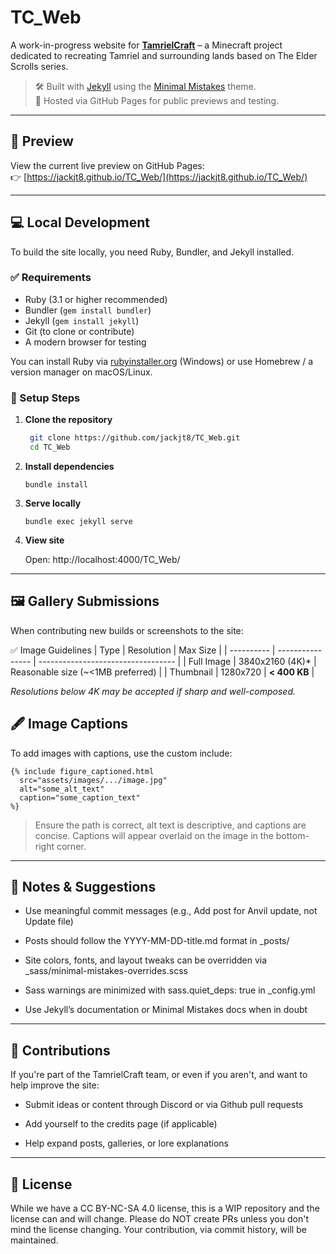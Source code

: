 # TC_Web

A work-in-progress website for **[TamrielCraft](https://tamrielcraft.eu/)** – a Minecraft project dedicated to recreating Tamriel and surrounding lands based on The Elder Scrolls series.

> 🛠 Built with [Jekyll](https://jekyllrb.com/) using the [Minimal Mistakes](https://mmistakes.github.io/minimal-mistakes/) theme.  
> 🧪 Hosted via GitHub Pages for public previews and testing.

---

## 🔗 Preview

View the current live preview on GitHub Pages:  
👉 [https://jackjt8.github.io/TC_Web/](https://jackjt8.github.io/TC_Web/)

---

## 💻 Local Development

To build the site locally, you need Ruby, Bundler, and Jekyll installed.

### ✅ Requirements

- Ruby (3.1 or higher recommended)
- Bundler (`gem install bundler`)
- Jekyll (`gem install jekyll`)
- Git (to clone or contribute)
- A modern browser for testing

You can install Ruby via [rubyinstaller.org](https://rubyinstaller.org/) (Windows) or use Homebrew / a version manager on macOS/Linux.

### 🚀 Setup Steps

1. **Clone the repository**

   ```bash
	git clone https://github.com/jackjt8/TC_Web.git
	cd TC_Web
	```

2. **Install dependencies**

	`bundle install`
	
3. **Serve locally**

	`bundle exec jekyll serve`
	
4. **View site**

	Open: http://localhost:4000/TC_Web/
	
---
	
## 🖼 Gallery Submissions

When contributing new builds or screenshots to the site:

✅ Image Guidelines
| Type       | Resolution       | Max Size                           |
| ---------- | ---------------- | ---------------------------------- |
| Full Image | 3840x2160 (4K)\* | Reasonable size (\~<1MB preferred) |
| Thumbnail  | 1280x720         | **< 400 KB**                       |

*Resolutions below 4K may be accepted if sharp and well-composed.*


## 🖋 Image Captions

To add images with captions, use the custom include:
```
{% include figure_captioned.html
  src="assets/images/.../image.jpg"
  alt="some_alt_text"
  caption="some_caption_text"
%}
```
> Ensure the path is correct, alt text is descriptive, and captions are concise.
> Captions will appear overlaid on the image in the bottom-right corner.

---

## 📝 Notes & Suggestions

- Use meaningful commit messages (e.g., Add post for Anvil update, not Update file)

- Posts should follow the YYYY-MM-DD-title.md format in _posts/

- Site colors, fonts, and layout tweaks can be overridden via _sass/minimal-mistakes-overrides.scss

- Sass warnings are minimized with sass.quiet_deps: true in _config.yml

- Use Jekyll’s documentation or Minimal Mistakes docs when in doubt

---

## 🤝 Contributions

If you're part of the TamrielCraft team, or even if you aren't, and want to help improve the site:

- Submit ideas or content through Discord or via Github pull requests

- Add yourself to the credits page (if applicable)

- Help expand posts, galleries, or lore explanations

---

## 🧱 License

While we have a CC BY-NC-SA 4.0 license, this is a WIP repository and the license can and will change. Please do NOT create PRs unless you don't mind the license changing. Your contribution, via commit history, will be maintained.

